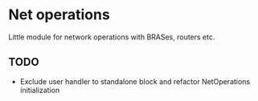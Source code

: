 # Net operations

Little module for network operations with BRASes, routers etc.

## TODO

- Exclude user handler to standalone block and refactor NetOperations initialization
